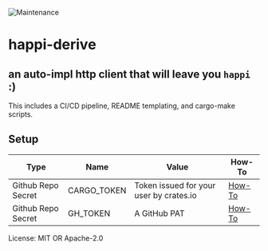 ![Maintenance](https://img.shields.io/badge/maintenance-activly--developed-brightgreen.svg)

# happi-derive

## an auto-impl http client that will leave you `happi` :)

This includes a CI/CD pipeline, README templating, and cargo-make scripts.

## Setup
|Type|Name|Value|How-To|
|--|--|--|--|
|Github Repo Secret|CARGO_TOKEN|Token issued for your user by crates.io|[How-To](https://doc.rust-lang.org/cargo/reference/publishing.html#before-your-first-publish)|
|Github Repo Secret|GH_TOKEN|A GitHub PAT|[How-To](https://docs.github.com/en/github/authenticating-to-github/creating-a-personal-access-token)|

License: MIT OR Apache-2.0
